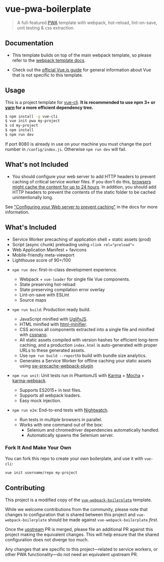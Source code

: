 # vue-pwa-boilerplate

> A full-featured [PWA](https://developers.google.com/web/progressive-web-apps/) template with webpack, hot-reload, lint-on-save, unit testing & css extraction.

## Documentation

- This template builds on top of the main webpack template, so please refer to the [webpack template docs](http://vuejs-templates.github.io/webpack).

- Check out the [official Vue.js guide](http://vuejs.org/guide/) for general information about Vue that is not specific to this template.

## Usage

This is a project template for [vue-cli](https://github.com/vuejs/vue-cli). **It is recommended to use npm 3+ or [yarn](https://yarnpkg.com) for a more efficient dependency tree.**

```bash
$ npm install -g vue-cli
$ vue init pwa my-project
$ cd my-project
$ npm install
$ npm run dev
```

If port 8080 is already in use on your machine you must change the port number in `/config/index.js`. Otherwise `npm run dev` will fail.

## What's not Included

* You should configure your web server to add HTTP headers to prevent caching of critical service worker files.
If you don't do this, [browsers might cache the content for up to 24 hours](https://stackoverflow.com/questions/38843970/service-worker-javascript-update-frequency-every-24-hours/38854905#38854905).
In addition, you should add HTTP headers to prevent the contents of the static folder to be cached unintentionally long.

See ["Configuring your Web server to prevent caching"](docs/prevent_caching.md) in the docs for more information.

## What's Included

* Service Worker precaching of application shell + static assets (prod)
* Script (async chunk) preloading using `<link rel="preload">`
* Web Application Manifest + favicons
* Mobile-friendly meta-viewport
* Lighthouse score of 90+/100

- `npm run dev`: first-in-class development experience.
  - Webpack + `vue-loader` for single file Vue components.
  - State preserving hot-reload
  - State preserving compilation error overlay
  - Lint-on-save with ESLint
  - Source maps

- `npm run build`: Production ready build.
  - JavaScript minified with [UglifyJS](https://github.com/mishoo/UglifyJS2).
  - HTML minified with [html-minifier](https://github.com/kangax/html-minifier).
  - CSS across all components extracted into a single file and minified with [cssnano](https://github.com/ben-eb/cssnano).
  - All static assets compiled with version hashes for efficient long-term caching, and a production `index.html` is auto-generated with proper URLs to these generated assets.
  - Use `npm run build --report`to build with bundle size analytics.
  - Generates a Service Worker for offline caching your static assets using [sw-precache-webpack-plugin](https://www.npmjs.com/package/sw-precache-webpack-plugin)

- `npm run unit`: Unit tests run in PhantomJS with [Karma](http://karma-runner.github.io/0.13/index.html) + [Mocha](http://mochajs.org/) + [karma-webpack](https://github.com/webpack/karma-webpack).
  - Supports ES2015+ in test files.
  - Supports all webpack loaders.
  - Easy mock injection.

- `npm run e2e`: End-to-end tests with [Nightwatch](http://nightwatchjs.org/).
  - Run tests in multiple browsers in parallel.
  - Works with one command out of the box:
    - Selenium and chromedriver dependencies automatically handled.
    - Automatically spawns the Selenium server.

### Fork It And Make Your Own

You can fork this repo to create your own boilerplate, and use it with `vue-cli`:

```bash
vue init username/repo my-project
```

## Contributing

This project is a modified copy of the [`vue-webpack-boilerplate`](https://github.com/vuejs-templates/webpack) template.

While we welcome contributions from the community, please note that changes to configuration that is shared between this project and `vue-webpack-boilerplate` should be made against `vue-webpack-boilerplate` *first*.

Once the [upstream](https://stackoverflow.com/a/2739476/385997) PR is merged, please file an additional PR against this project making the equivalent changes. This will help ensure that the shared configuration does not diverge too much.

Any changes that are specific to this project—related to service workers, or other PWA functionality—do not need an equivalent upstream PR.
